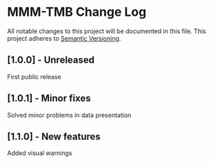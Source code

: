 # MMM-TMB Change Log
All notable changes to this project will be documented in this file.
This project adheres to [Semantic Versioning](http://semver.org/).


## [1.0.0] - Unreleased

First public release

## [1.0.1] - Minor fixes

Solved minor problems in data presentation

## [1.1.0] - New features

Added visual warnings